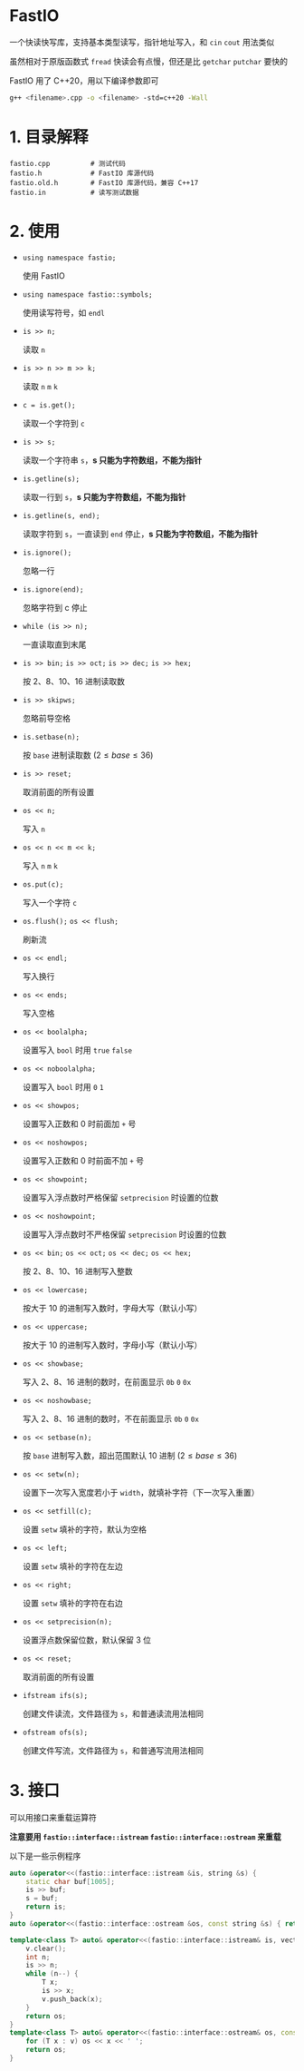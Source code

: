 # FastIO

一个快读快写库，支持基本类型读写，指针地址写入，和 `cin` `cout` 用法类似

虽然相对于原版函数式 `fread` 快读会有点慢，但还是比 `getchar` `putchar` 要快的

FastIO 用了 C++20，用以下编译参数即可

```bash
g++ <filename>.cpp -o <filename> -std=c++20 -Wall
```

# 1. 目录解释

```
fastio.cpp          # 测试代码
fastio.h            # FastIO 库源代码
fastio.old.h        # FastIO 库源代码，兼容 C++17
fastio.in           # 读写测试数据
```

# 2. 使用

-   `using namespace fastio;`

    使用 FastIO

-   `using namespace fastio::symbols;`

    使用读写符号，如 `endl`

-   `is >> n;`

    读取 `n`

-   `is >> n >> m >> k;`

    读取 `n` `m` `k`

-   `c = is.get();`

    读取一个字符到 `c`

-   `is >> s;`

    读取一个字符串 `s`，**s 只能为字符数组，不能为指针**

-   `is.getline(s);`

    读取一行到 `s`，**s 只能为字符数组，不能为指针**

-   `is.getline(s, end);`

    读取字符到 `s`，一直读到 `end` 停止，**s 只能为字符数组，不能为指针**

-   `is.ignore();`

    忽略一行

-   `is.ignore(end);`

    忽略字符到 c 停止

-   `while (is >> n);`

    一直读取直到末尾

-   `is >> bin;` `is >> oct;` `is >> dec;` `is >> hex;`

    按 2、8、10、16 进制读取数

-   `is >> skipws;`

    忽略前导空格

-   `is.setbase(n);`

    按 `base` 进制读取数 $(2 \le base \le 36)$

-   `is >> reset;`

    取消前面的所有设置

-   `os << n;`

    写入 `n`

-   `os << n << m << k;`

    写入 `n` `m` `k`

-   `os.put(c);`

    写入一个字符 `c`

-   `os.flush();` `os << flush;`

    刷新流

-   `os << endl;`

    写入换行

-   `os << ends;`

    写入空格

-   `os << boolalpha;`

    设置写入 `bool` 时用 `true` `false`

-   `os << noboolalpha;`

    设置写入 `bool` 时用 `0` `1`

-   `os << showpos;`

    设置写入正数和 0 时前面加 `+` 号

-   `os << noshowpos;`

    设置写入正数和 0 时前面不加 `+` 号

-   `os << showpoint;`

    设置写入浮点数时严格保留 `setprecision` 时设置的位数

-   `os << noshowpoint;`

    设置写入浮点数时不严格保留 `setprecision` 时设置的位数

-   `os << bin;` `os << oct;` `os << dec;` `os << hex;`

    按 2、8、10、16 进制写入整数

-   `os << lowercase;`

    按大于 10 的进制写入数时，字母大写（默认小写）

-   `os << uppercase;`

    按大于 10 的进制写入数时，字母小写（默认小写）

-   `os << showbase;`

    写入 2、8、16 进制的数时，在前面显示 `0b` `0` `0x`

-   `os << noshowbase;`

    写入 2、8、16 进制的数时，不在前面显示 `0b` `0` `0x`

-   `os << setbase(n);`

    按 `base` 进制写入数，超出范围默认 10 进制 $(2 \le base \le 36)$

-   `os << setw(n);`

    设置下一次写入宽度若小于 `width`，就填补字符（下一次写入重置）

-   `os << setfill(c);`

    设置 `setw` 填补的字符，默认为空格

-   `os << left;`

    设置 `setw` 填补的字符在左边

-   `os << right;`

    设置 `setw` 填补的字符在右边

-   `os << setprecision(n);`

    设置浮点数保留位数，默认保留 3 位

-   `os << reset;`

    取消前面的所有设置

-   `ifstream ifs(s);`

    创建文件读流，文件路径为 `s`，和普通读流用法相同

-   `ofstream ofs(s);`

    创建文件写流，文件路径为 `s`，和普通写流用法相同

# 3. 接口

可以用接口来重载运算符

**注意要用 `fastio::interface::istream` `fastio::interface::ostream` 来重载**

以下是一些示例程序

```cpp
auto &operator<<(fastio::interface::istream &is, string &s) {
    static char buf[1005];
    is >> buf;
    s = buf;
    return is;
}
auto &operator<<(fastio::interface::ostream &os, const string &s) { return os << s.c_str(); }
```

```cpp
template<class T> auto& operator<<(fastio::interface::istream& is, vector<T>& v) {
    v.clear();
    int n;
    is >> n;
    while (n--) {
        T x;
        is >> x;
        v.push_back(x);
    }
    return os;
}
template<class T> auto& operator<<(fastio::interface::ostream& os, const vector<T> &v) {
    for (T x : v) os << x << ' ';
    return os;
}
```
